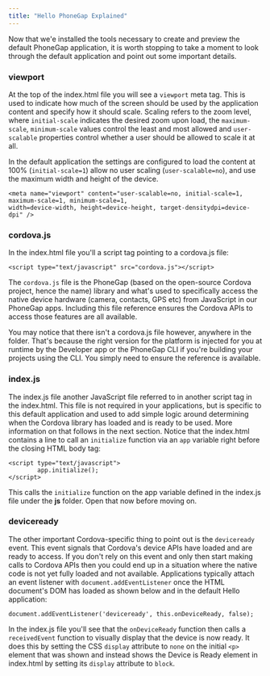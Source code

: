 ```yaml
---
title: "Hello PhoneGap Explained"
---
```


Now that we'e installed the tools necessary to create and preview the default PhoneGap application, it is worth stopping to take a moment to look through the default application and point out some important details. 

### viewport
At the top of the index.html file you will see a `viewport` meta tag. This is used to indicate how much of the screen should be used by the application content and specify how it should scale. Scaling refers to the zoom level, where `initial-scale` indicates the desired zoom upon load, the `maximum-scale`, `minimum-scale` values control the least and most allowed and `user-scalable` properties control whether a user should be allowed to scale it at all. 

In the default application the settings are configured to load the content at 100% (`initial-scale=1`) allow no user scaling (`user-scalable=no`), and use the maximum width and height of the device.

	<meta name="viewport" content="user-scalable=no, initial-scale=1, maximum-scale=1, minimum-scale=1, 
	width=device-width, height=device-height, target-densitydpi=device-dpi" />

### cordova.js
In the index.html file you'll a script tag pointing to a cordova.js file:

	<script type="text/javascript" src="cordova.js"></script>

	
The `cordova.js` file is the PhoneGap (based on the open-source Cordova project, hence the name) library and what's used to specifically access the native device hardware (camera, contacts, GPS etc) from JavaScript in our PhoneGap apps. Including this file reference ensures the Cordova APIs to access those features are all available. 

You may notice that there isn't a cordova.js file however, anywhere in the folder. That's because the right version for the platform is injected for you at runtime by the Developer app or the PhoneGap CLI if you're building your projects using the CLI. You simply need to ensure the reference is available. 

### index.js
The index.js file another JavaScript file referred to in another script tag in the index.html. This file is not required in your applications, but is 
specific to this default application and used to add simple logic around determining when the Cordova library has loaded and is ready to be used. More information on that follows in the next section. Notice that the index.html contains a line to call an `initialize` function via an `app` variable right before the closing HTML body tag:

	<script type="text/javascript">
            app.initialize();
	</script>
        
This calls the `initialize` function on the app variable defined in the index.js file under the **js** folder. Open that now before moving on. 

### deviceready
The other important Cordova-specific thing to point out is the `deviceready` event. This event signals that Cordova's device APIs have loaded and are ready to access. If you don't rely on this event and only then start making calls to Cordova APIs then you could end up in a situation where the native code is not yet fully loaded and not available. Applications typically attach an event listener with `document.addEventListener` once the HTML document's DOM has loaded as shown below and in the default Hello application:

	document.addEventListener('deviceready', this.onDeviceReady, false);
	
In the index.js file you'll see that the `onDeviceReady` function then calls a `receivedEvent` function to visually display that the device is now ready. It does this by setting the CSS `display` attribute to `none` on the initial `<p>` element that was shown and instead shows the Device is Ready element in index.html by setting its `display` attribute to `block`.

